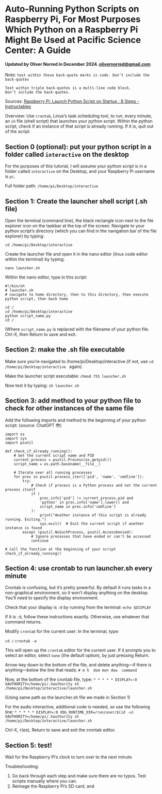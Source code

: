 # Auto-Running Python Scripts on Raspberry Pi, For Most Purposes Which Python on a Raspberry Pi Might Be Used at Pacific Science Center: A Guide
#### Updated by Oliver Norred in December 2024. olivernorred@gmail.com

Note: `text within these back-quote marks is code. Don’t include the back-quotes`
```
Text within triple back-quotes is a multi-line code block.
Don’t include the back-quotes.
```

Sources:
[Raspberry Pi: Launch Python Script on Startup : 8 Steps - Instructables](https://www.instructables.com/Raspberry-Pi-Launch-Python-script-on-startup/)

Overview:
Use `crontab`, Linux’s task scheduling tool, to run, every minute, an `sh` file (shell script) that launches your python script.
Within the python script, check if an instance of that script is already running. If it is, quit out of the script.



## Section 0 (optional): put your python script in a folder called `interactive` on the desktop
For the purposes of this tutorial, I will assume your python script is in a folder called `interactive` on the Desktop, and your Raspberry Pi username is `pi`.

Full folder path: `/home/pi/Desktop/interactive`


## Section 1: Create the launcher shell script (.sh file)
Open the terminal (command line), the black rectangle icon next to the file explorer icon on the taskbar at the top of the screen.
Navigate to your python script’s directory (which you can find in the navigation bar of the file explorer) by typing:

`cd /home/pi/Desktop/interactive `

Create the launcher file and open it in the nano editor (linux code editor within the terminal) by typing:

`nano launcher.sh`

Within the nano editor, type in this script:
```
#!/bin/sh
# launcher.sh
# navigate to home directory, then to this directory, then execute python script, then back home

cd /
cd /home/pi/Desktop/interactive 
python script_name.py
cd /
```
(Where `script_name.py` is replaced with the filename of your python file.
Ctrl-X, then Return to save and exit.


## Section 2: make the .sh file executable
Make sure you’re navigated to /home/pi/Desktop/interactive (if not, use `cd /home/pi/Desktop/interactive ` again).

Make the launcher script executable:
`chmod 755 launcher.sh`

Now test it by typing:
`sh launcher.sh`


## Section 3: add method to your python file to check for other instances of the same file

Add the following imports and method to the beginning of your python script: (source: ChatGPT 😳)

```
import os
import sys
import psutil

def check_if_already_running():
    # Get the current script name and PID
    current_process = psutil.Process(os.getpid())
    script_name = os.path.basename(__file__)

    # Iterate over all running processes
    for proc in psutil.process_iter(['pid', 'name', 'cmdline']):
        try:
            # Check if process is a Python process and not the current process itself
            if (
                proc.info['pid'] != current_process.pid and
                'python' in proc.info['name'].lower() and
                script_name in proc.info['cmdline']
            ):
                print("Another instance of this script is already running. Exiting.")
                sys.exit()  # Exit the current script if another instance is found
        except (psutil.NoSuchProcess, psutil.AccessDenied):
            # Ignore processes that have ended or can't be accessed
            continue

# Call the function at the beginning of your script
check_if_already_running()
```


## Section 4: use crontab to run launcher.sh every minute

Crontab is confusing, but it’s pretty powerful. By default it runs tasks in a non-graphical environment, so it won’t display anything on the desktop. You’ll need to specify the display environment.

Check that your display is `:0` by running from the terminal:
`echo $DISPLAY`

If it is `:0`, follow these instructions exactly. Otherwise, use whatever that command returns.

Modify `crontab` for the current user:
In the terminal, type:

`cd /`
`crontab -e` 

This will open up the `crontab` editor for the current user. If it prompts you to select an editor, select `nano` (the default option), by just pressing Return.

Arrow-key down to the bottom of the file, and delete anything—if there is anything—below the line that reads:
`# m h  dom mon dow  command`

Now, at the bottom of the crontab file, type:
`* * * * * DISPLAY=:0 XAUTHORITY=/home/pi/.Xauthority sh /home/pi/Desktop/interactive/launcher.sh`

(Using same path as the launcher.sh file we made in Section 1)

For the audio interactive, additional code is needed, so use the following line:
`* * * * * DISPLAY=:0 XDG_RUNTIME_DIR=/run/user/$(id -u) XAUTHORITY=/home/pi/.Xauthority sh /home/pi/Desktop/interactive/launcher.sh`

Ctrl-X, `Y`(es), Return to save and exit the crontab editor. 


## Section 5: test!

Wait for the Raspberry Pi’s clock to turn over to the next minute.


Troubleshooting:
1.	Go back through each step and make sure there are no typos. Test scripts manually where you can. 
2.	Reimage the Raspberry Pi’s SD card, and 
